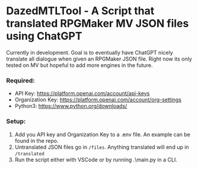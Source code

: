 # DazedMTLTool - A Script that translated RPGMaker MV JSON files using ChatGPT

Currently in development. Goal is to eventually have ChatGPT nicely translate all dialogue when given an RPGMaker JSON file. Right now its only tested on MV but hopeful to add more engines in the future.

### Required:
 * API Key: https://platform.openai.com/account/api-keys
 * Organization Key: https://platform.openai.com/account/org-settings
 * Python3: https://www.python.org/downloads/

### Setup:
1. Add you API key and Organization Key to a .env file. An example can be found in the repo.
2. Untranslated JSON files go in `/files`. Anything translated will end up in `/translated`
3. Run the script either with VSCode or by running .\main.py in a CLI.

